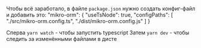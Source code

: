 <!-- УРОК: https://www.youtube.com/watch?v=I6ypD7qv3Z8&ab_channel=BenAwad -->
<!-- РЕПОЗИТОРИЙ: https://github.com/benawad/lireddit -->

<!-- MICRO_ORM -->
Чтобы всё заработало, в файле `package.json` нужно создать конфиг-файл и добавить это:
"mikro-orm": {
  "useTsNode": true,
  "configPaths": [
    "./src/mikro-orm.config.ts",
    "./dist/mikro-orm.config.js"
  ]
}

<!-- ЗАПУСК -->
Сперва `yarn watch` - чтобы запустить typescript
Затем `yarn dev` - чтобы следить за изменёнными файлами в дисте